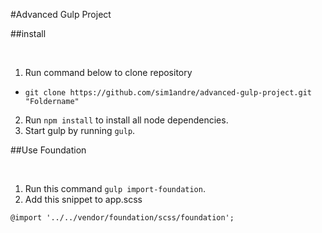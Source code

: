 #Advanced Gulp Project

##install

<br/>

1. Run command below to clone repository
  * `git clone https://github.com/sim1andre/advanced-gulp-project.git "Foldername"`
2. Run `npm install` to install all node dependencies.
3. Start gulp by running `gulp`.


##Use Foundation

<br/>

1. Run this command `gulp import-foundation`.
2. Add this snippet to app.scss

`@import '../../vendor/foundation/scss/foundation';`
